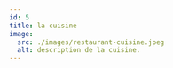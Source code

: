 ```yaml
---
id: 5
title: la cuisine
image:
  src: ./images/restaurant-cuisine.jpeg
  alt: description de la cuisine.
---
```

